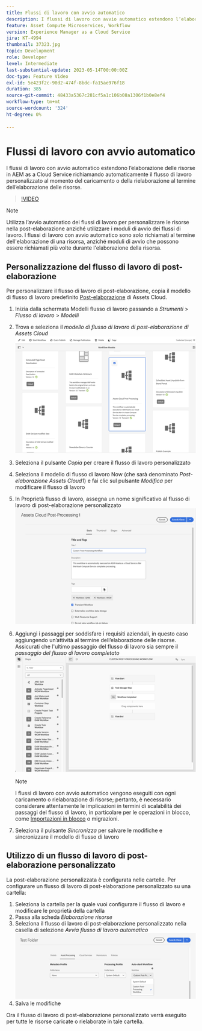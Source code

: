 ```yaml
---
title: Flussi di lavoro con avvio automatico
description: I flussi di lavoro con avvio automatico estendono l’elaborazione delle risorse richiamando automaticamente il flusso di lavoro personalizzato al momento del caricamento o della rielaborazione.
feature: Asset Compute Microservices, Workflow
version: Experience Manager as a Cloud Service
jira: KT-4994
thumbnail: 37323.jpg
topic: Development
role: Developer
level: Intermediate
last-substantial-update: 2023-05-14T00:00:00Z
doc-type: Feature Video
exl-id: 5e423f2c-90d2-474f-8bdc-fa15ae976f18
duration: 385
source-git-commit: 48433a5367c281cf5a1c106b08a1306f1b0e8ef4
workflow-type: tm+mt
source-wordcount: '324'
ht-degree: 0%

---
```


# Flussi di lavoro con avvio automatico

I flussi di lavoro con avvio automatico estendono l’elaborazione delle risorse in AEM as a Cloud Service richiamando automaticamente il flusso di lavoro personalizzato al momento del caricamento o della rielaborazione al termine dell’elaborazione delle risorse.

>[!VIDEO](https://video.tv.adobe.com/v/37323?quality=12&learn=on)

>[!NOTE]
>
>Utilizza l’avvio automatico dei flussi di lavoro per personalizzare le risorse nella post-elaborazione anziché utilizzare i moduli di avvio dei flussi di lavoro. I flussi di lavoro con avvio automatico sono _solo_ richiamati al termine dell&#39;elaborazione di una risorsa, anziché moduli di avvio che possono essere richiamati più volte durante l&#39;elaborazione della risorsa.

## Personalizzazione del flusso di lavoro di post-elaborazione

Per personalizzare il flusso di lavoro di post-elaborazione, copia il modello di flusso di lavoro predefinito [Post-elaborazione](../../foundation/workflow/use-the-workflow-editor.md) di Assets Cloud.

1. Inizia dalla schermata Modelli flusso di lavoro passando a _Strumenti_ > _Flusso di lavoro_ > _Modelli_
2. Trova e seleziona il _modello di flusso di lavoro di post-elaborazione di Assets Cloud_<br/>
   ![Seleziona il modello di flusso di lavoro di post-elaborazione di Assets Cloud](assets/auto-start-workflow-select-workflow.png)
3. Seleziona il pulsante _Copia_ per creare il flusso di lavoro personalizzato
4. Seleziona il modello di flusso di lavoro Now (che sarà denominato _Post-elaborazione Assets Cloud1_) e fai clic sul pulsante _Modifica_ per modificare il flusso di lavoro
5. In Proprietà flusso di lavoro, assegna un nome significativo al flusso di lavoro di post-elaborazione personalizzato<br/>
   ![Modifica del nome](assets/auto-start-workflow-change-name.png)
6. Aggiungi i passaggi per soddisfare i requisiti aziendali, in questo caso aggiungendo un’attività al termine dell’elaborazione delle risorse. Assicurati che l&#39;ultimo passaggio del flusso di lavoro sia sempre il _passaggio del flusso di lavoro completato_<br/>
   ![Aggiungi passaggi flusso di lavoro](assets/auto-start-workflow-customize-steps.png)

   >[!NOTE]
   >
   >I flussi di lavoro con avvio automatico vengono eseguiti con ogni caricamento o rielaborazione di risorse; pertanto, è necessario considerare attentamente le implicazioni in termini di scalabilità dei passaggi del flusso di lavoro, in particolare per le operazioni in blocco, come [Importazioni in blocco](../../cloud-service/migration/bulk-import.md) o migrazioni.

7. Seleziona il pulsante _Sincronizza_ per salvare le modifiche e sincronizzare il modello di flusso di lavoro

## Utilizzo di un flusso di lavoro di post-elaborazione personalizzato

La post-elaborazione personalizzata è configurata nelle cartelle. Per configurare un flusso di lavoro di post-elaborazione personalizzato su una cartella:

1. Seleziona la cartella per la quale vuoi configurare il flusso di lavoro e modificare le proprietà della cartella
2. Passa alla scheda _Elaborazione risorse_
3. Seleziona il flusso di lavoro di post-elaborazione personalizzato nella casella di selezione _Avvia flusso di lavoro automatico_<br/>
   ![Imposta il flusso di lavoro di post-elaborazione](assets/auto-start-workflow-set-workflow.png)
4. Salva le modifiche

Ora il flusso di lavoro di post-elaborazione personalizzato verrà eseguito per tutte le risorse caricate o rielaborate in tale cartella.

